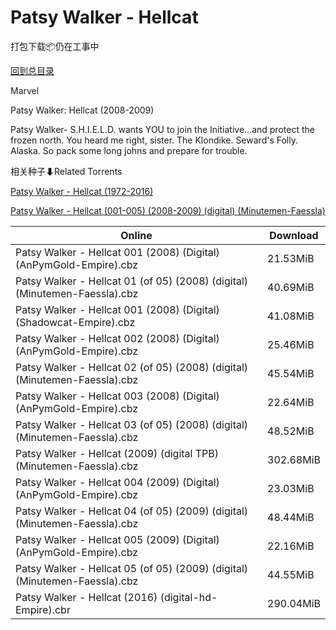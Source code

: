 # Patsy Walker - Hellcat

打包下载📦仍在工事中

[回到总目录](/Catalogs.md)

Marvel

Patsy Walker: Hellcat (2008-2009)

Patsy Walker- S.H.I.E.L.D. wants YOU to join the Initiative...and protect the frozen north. You heard me right, sister. The Klondike. Seward's Folly. Alaska. So pack some long johns and prepare for trouble.





相关种子⬇Related Torrents

[Patsy Walker - Hellcat (1972-2016)](https://github.com/alicewish/markdown/blob/master/torrent/Patsy-Walker---Hellcat--1972-2016.md)

[Patsy Walker - Hellcat (001-005) (2008-2009) (digital) (Minutemen-Faessla)](https://github.com/alicewish/markdown/blob/master/torrent/Patsy-Walker---Hellcat--001-005---2008-2009---digital---Minutemen-Faessla.md)

Online | Download
--- | ---
Patsy Walker - Hellcat 001 (2008) (Digital) (AnPymGold-Empire).cbz | 21.53MiB
Patsy Walker - Hellcat 01 (of 05) (2008) (digital) (Minutemen-Faessla).cbz | 40.69MiB
Patsy Walker - Hellcat 001 (2008) (Digital) (Shadowcat-Empire).cbz | 41.08MiB
Patsy Walker - Hellcat 002 (2008) (Digital) (AnPymGold-Empire).cbz | 25.46MiB
Patsy Walker - Hellcat 02 (of 05) (2008) (digital) (Minutemen-Faessla).cbz | 45.54MiB
Patsy Walker - Hellcat 003 (2008) (Digital) (AnPymGold-Empire).cbz | 22.64MiB
Patsy Walker - Hellcat 03 (of 05) (2008) (digital) (Minutemen-Faessla).cbz | 48.52MiB
Patsy Walker - Hellcat (2009) (digital TPB) (Minutemen-Faessla).cbz | 302.68MiB
Patsy Walker - Hellcat 004 (2009) (Digital) (AnPymGold-Empire).cbz | 23.03MiB
Patsy Walker - Hellcat 04 (of 05) (2009) (digital) (Minutemen-Faessla).cbz | 48.44MiB
Patsy Walker - Hellcat 005 (2009) (Digital) (AnPymGold-Empire).cbz | 22.16MiB
Patsy Walker - Hellcat 05 (of 05) (2009) (digital) (Minutemen-Faessla).cbz | 44.55MiB
Patsy Walker - Hellcat (2016) (digital-hd-Empire).cbr | 290.04MiB